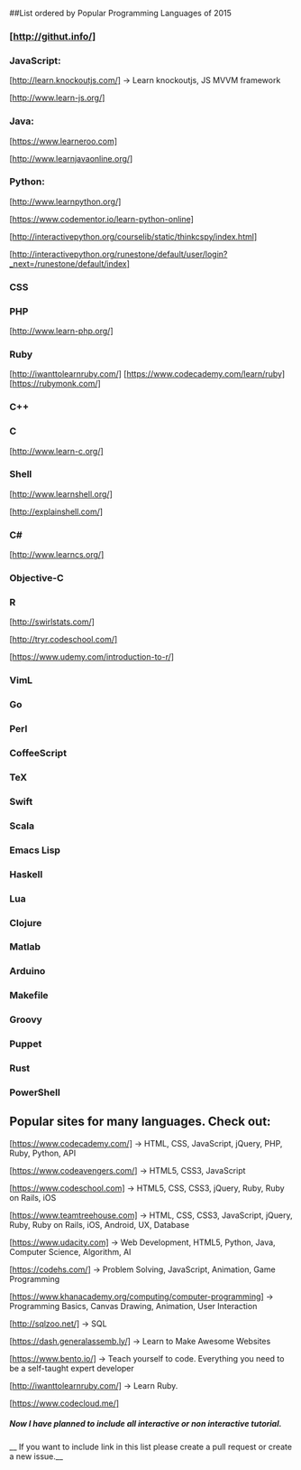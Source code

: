 ##List ordered by Popular Programming Languages of 2015
### [http://githut.info/]

### JavaScript:
[http://learn.knockoutjs.com/] -> Learn knockoutjs, JS MVVM framework

[http://www.learn-js.org/]

### Java:
[https://www.learneroo.com]

[http://www.learnjavaonline.org/]

### Python:
[http://www.learnpython.org/]

[https://www.codementor.io/learn-python-online]

[http://interactivepython.org/courselib/static/thinkcspy/index.html]

[http://interactivepython.org/runestone/default/user/login?_next=/runestone/default/index]

### CSS

### PHP
[http://www.learn-php.org/]

### Ruby
[http://iwanttolearnruby.com/]
[https://www.codecademy.com/learn/ruby]
[https://rubymonk.com/]


### C++

### C
[http://www.learn-c.org/]

### Shell
[http://www.learnshell.org/]

[http://explainshell.com/]

### C#
[http://www.learncs.org/]

### Objective-C

### R
[http://swirlstats.com/]

[http://tryr.codeschool.com/]

[https://www.udemy.com/introduction-to-r/]


### VimL
### Go
### Perl
### CoffeeScript
### TeX
### Swift
### Scala
### Emacs Lisp

### Haskell
### Lua
### Clojure
### Matlab
### Arduino
### Makefile
### Groovy
### Puppet
### Rust
### PowerShell

## Popular sites for many languages. Check out:
[https://www.codecademy.com/] -> HTML, CSS, JavaScript, jQuery, PHP, Ruby, Python, API

[https://www.codeavengers.com/] -> HTML5, CSS3, JavaScript

[https://www.codeschool.com] -> HTML5, CSS, CSS3, jQuery, Ruby, Ruby on Rails, iOS

[https://www.teamtreehouse.com] -> HTML, CSS, CSS3, JavaScript, jQuery, Ruby, Ruby on Rails, iOS,
Android, UX, Database

[https://www.udacity.com] -> Web Development, HTML5, Python, Java, Computer Science, Algorithm, AI

[https://codehs.com/] -> Problem Solving, JavaScript, Animation, Game Programming

[https://www.khanacademy.org/computing/computer-programming] -> Programming Basics, Canvas Drawing, Animation, User Interaction

[http://sqlzoo.net/] -> SQL

[https://dash.generalassemb.ly/] -> Learn to Make
Awesome Websites

[https://www.bento.io/] -> Teach yourself to code.
Everything you need to be a self-taught expert developer

[http://iwanttolearnruby.com/] -> Learn Ruby.

[https://www.codecloud.me/]

##### Now I have planned to include all interactive or  non interactive tutorial.
__ If you want to include link in this list please create a pull request or create a new issue.__
